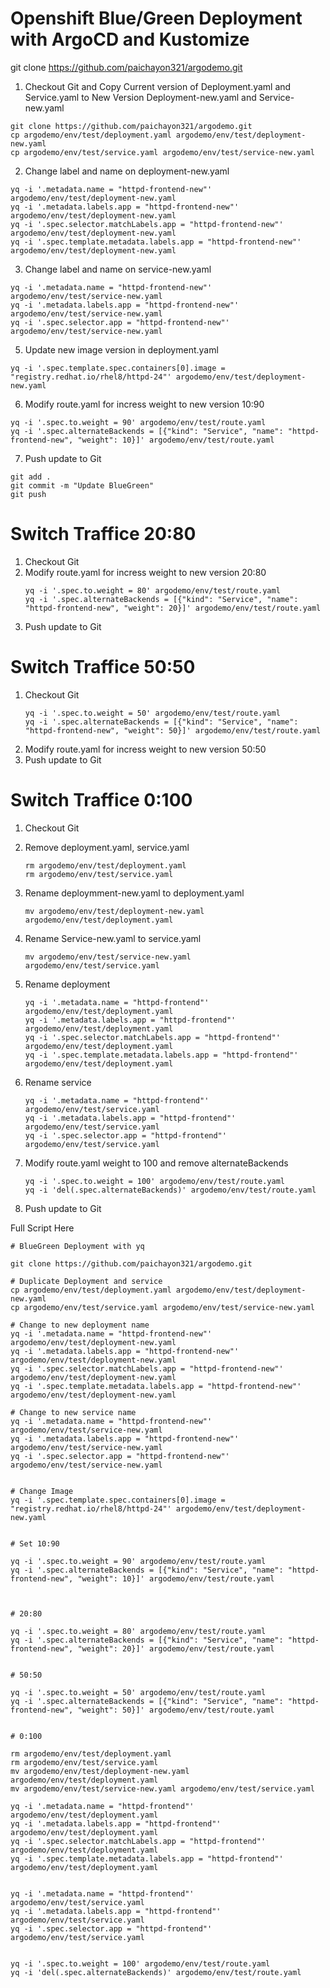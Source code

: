 # Openshift Blue/Green Deployment with ArgoCD and Kustomize
git clone https://github.com/paichayon321/argodemo.git

   1. Checkout Git and Copy Current version of Deployment.yaml and Service.yaml to New Version Deployment-new.yaml and Service-new.yaml
   
   ```
   git clone https://github.com/paichayon321/argodemo.git
   cp argodemo/env/test/deployment.yaml argodemo/env/test/deployment-new.yaml
   cp argodemo/env/test/service.yaml argodemo/env/test/service-new.yaml
   ```
   
   2. Change label and name on deployment-new.yaml
   ```
   yq -i '.metadata.name = "httpd-frontend-new"' argodemo/env/test/deployment-new.yaml
   yq -i '.metadata.labels.app = "httpd-frontend-new"' argodemo/env/test/deployment-new.yaml
   yq -i '.spec.selector.matchLabels.app = "httpd-frontend-new"' argodemo/env/test/deployment-new.yaml
   yq -i '.spec.template.metadata.labels.app = "httpd-frontend-new"' argodemo/env/test/deployment-new.yaml
   ```

   3. Change label and name on service-new.yaml

   ```
   yq -i '.metadata.name = "httpd-frontend-new"' argodemo/env/test/service-new.yaml
   yq -i '.metadata.labels.app = "httpd-frontend-new"' argodemo/env/test/service-new.yaml 
   yq -i '.spec.selector.app = "httpd-frontend-new"' argodemo/env/test/service-new.yaml
   ```

   5. Update new image version in deployment.yaml
   ```
   yq -i '.spec.template.spec.containers[0].image = "registry.redhat.io/rhel8/httpd-24"' argodemo/env/test/deployment-new.yaml
   ```
   

   6. Modify route.yaml for incress weight to new version 10:90
   ```
   yq -i '.spec.to.weight = 90' argodemo/env/test/route.yaml
   yq -i '.spec.alternateBackends = [{"kind": "Service", "name": "httpd-frontend-new", "weight": 10}]' argodemo/env/test/route.yaml

   ```
   

   7. Push update to Git
   ```
   git add .
   git commit -m "Update BlueGreen"
   git push
   ```
      


# Switch Traffice 20:80
1. Checkout Git
2. Modify route.yaml for incress weight to new version 20:80
   ```
   yq -i '.spec.to.weight = 80' argodemo/env/test/route.yaml
   yq -i '.spec.alternateBackends = [{"kind": "Service", "name": "httpd-frontend-new", "weight": 20}]' argodemo/env/test/route.yaml
   ```
4. Push update to Git

# Switch Traffice 50:50
1. Checkout Git
   ```
   yq -i '.spec.to.weight = 50' argodemo/env/test/route.yaml
   yq -i '.spec.alternateBackends = [{"kind": "Service", "name": "httpd-frontend-new", "weight": 50}]' argodemo/env/test/route.yaml
   ```   
3. Modify route.yaml for incress weight to new version 50:50
4. Push update to Git

# Switch Traffice 0:100
1. Checkout Git
2. Remove deployment.yaml, service.yaml
   ```
   rm argodemo/env/test/deployment.yaml
   rm argodemo/env/test/service.yaml

   ```
4. Rename deploymment-new.yaml to deployment.yaml
   ```
   mv argodemo/env/test/deployment-new.yaml argodemo/env/test/deployment.yaml
   ```
    
6. Rename Service-new.yaml to service.yaml
   ```
   mv argodemo/env/test/service-new.yaml argodemo/env/test/service.yaml
   ```

   
7. Rename deployment
   ```
   yq -i '.metadata.name = "httpd-frontend"' argodemo/env/test/deployment.yaml
   yq -i '.metadata.labels.app = "httpd-frontend"' argodemo/env/test/deployment.yaml
   yq -i '.spec.selector.matchLabels.app = "httpd-frontend"' argodemo/env/test/deployment.yaml
   yq -i '.spec.template.metadata.labels.app = "httpd-frontend"' argodemo/env/test/deployment.yaml
   ```
   
9. Rename service
   ```
   yq -i '.metadata.name = "httpd-frontend"' argodemo/env/test/service.yaml
   yq -i '.metadata.labels.app = "httpd-frontend"' argodemo/env/test/service.yaml
   yq -i '.spec.selector.app = "httpd-frontend"' argodemo/env/test/service.yaml
   ```
    
10. Modify route.yaml weight to 100 and remove alternateBackends
    ```
    yq -i '.spec.to.weight = 100' argodemo/env/test/route.yaml
    yq -i 'del(.spec.alternateBackends)' argodemo/env/test/route.yaml
    ```
    
11. Push update to Git

Full Script Here
```
# BlueGreen Deployment with yq

git clone https://github.com/paichayon321/argodemo.git

# Duplicate Deployment and service
cp argodemo/env/test/deployment.yaml argodemo/env/test/deployment-new.yaml
cp argodemo/env/test/service.yaml argodemo/env/test/service-new.yaml

# Change to new deployment name
yq -i '.metadata.name = "httpd-frontend-new"' argodemo/env/test/deployment-new.yaml
yq -i '.metadata.labels.app = "httpd-frontend-new"' argodemo/env/test/deployment-new.yaml
yq -i '.spec.selector.matchLabels.app = "httpd-frontend-new"' argodemo/env/test/deployment-new.yaml
yq -i '.spec.template.metadata.labels.app = "httpd-frontend-new"' argodemo/env/test/deployment-new.yaml

# Change to new service name
yq -i '.metadata.name = "httpd-frontend-new"' argodemo/env/test/service-new.yaml
yq -i '.metadata.labels.app = "httpd-frontend-new"' argodemo/env/test/service-new.yaml
yq -i '.spec.selector.app = "httpd-frontend-new"' argodemo/env/test/service-new.yaml


# Change Image 
yq -i '.spec.template.spec.containers[0].image = "registry.redhat.io/rhel8/httpd-24"' argodemo/env/test/deployment-new.yaml


# Set 10:90

yq -i '.spec.to.weight = 90' argodemo/env/test/route.yaml
yq -i '.spec.alternateBackends = [{"kind": "Service", "name": "httpd-frontend-new", "weight": 10}]' argodemo/env/test/route.yaml



# 20:80

yq -i '.spec.to.weight = 80' argodemo/env/test/route.yaml
yq -i '.spec.alternateBackends = [{"kind": "Service", "name": "httpd-frontend-new", "weight": 20}]' argodemo/env/test/route.yaml


# 50:50

yq -i '.spec.to.weight = 50' argodemo/env/test/route.yaml
yq -i '.spec.alternateBackends = [{"kind": "Service", "name": "httpd-frontend-new", "weight": 50}]' argodemo/env/test/route.yaml


# 0:100

rm argodemo/env/test/deployment.yaml
rm argodemo/env/test/service.yaml
mv argodemo/env/test/deployment-new.yaml argodemo/env/test/deployment.yaml
mv argodemo/env/test/service-new.yaml argodemo/env/test/service.yaml

yq -i '.metadata.name = "httpd-frontend"' argodemo/env/test/deployment.yaml
yq -i '.metadata.labels.app = "httpd-frontend"' argodemo/env/test/deployment.yaml
yq -i '.spec.selector.matchLabels.app = "httpd-frontend"' argodemo/env/test/deployment.yaml
yq -i '.spec.template.metadata.labels.app = "httpd-frontend"' argodemo/env/test/deployment.yaml


yq -i '.metadata.name = "httpd-frontend"' argodemo/env/test/service.yaml
yq -i '.metadata.labels.app = "httpd-frontend"' argodemo/env/test/service.yaml
yq -i '.spec.selector.app = "httpd-frontend"' argodemo/env/test/service.yaml


yq -i '.spec.to.weight = 100' argodemo/env/test/route.yaml
yq -i 'del(.spec.alternateBackends)' argodemo/env/test/route.yaml

```
